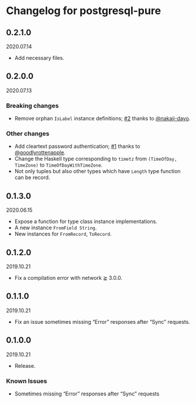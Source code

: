 # Changelog for postgresql-pure

## 0.2.1.0

2020.07.14

- Add necessary files.

## 0.2.0.0

2020.07.13

### Breaking changes

- Remove orphan `IsLabel` instance definitions; [#2](https://github.com/iij-ii/postgresql-pure/pull/2) thanks to [@nakaji-dayo](https://github.com/nakaji-dayo).

### Other changes

- Add cleartext password authentication; [#1](https://github.com/iij-ii/postgresql-pure/pull/1) thanks to [@goodlyrottenapple](https://github.com/goodlyrottenapple).
- Change the Haskell type corresponding to `timetz` from `(TimeOfDay, TimeZone)` to `TimeOfDayWithTimeZone`.
- Not only tuples but also other types which have `Length` type function can be record.

## 0.1.3.0

2020.06.15

- Expose a function for type class instance implementations.
- A new instance `FromField String`.
- New instances for `FromRecord`, `ToRecord`.

## 0.1.2.0

2019.10.21

- Fix a compilation error with network ≧ 3.0.0.

## 0.1.1.0

2019.10.21

- Fix an issue sometimes missing “Error” responses after “Sync” requests.

## 0.1.0.0

2019.10.21

- Release.

### Known Issues

- Sometimes missing “Error” responses after “Sync” requests
